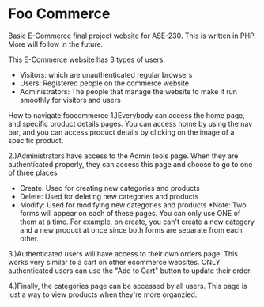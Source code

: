 # Foo Commerce
Basic E-Commerce final project website for ASE-230. This is written in PHP. More will follow in the future.

This E-Commerce website has 3 types of users. 
- Visitors: which are unauthenticated regular browsers
- Users: Registered people on the commerce website
- Administrators: The people that manage the website to make it run smoothly for visitors and users

How to navigate foocommerce
1.)Everybody can access the home page, and specific product details pages. You can access home by using the nav bar, and you can access product details by clicking on the image of a specific product. 

2.)Administrators have access to the Admin tools page. When they are authenticated properly, they can access this page and choose to go to one of three places
- Create: Used for creating new categories and products
- Delete: Used for deleting new categories and products
- Modify: Used for modifying new categories and products
*Note: Two forms will appear on each of these pages. You can only use ONE of them at a time. For example, on create, you can't create a new category and a new product at once since both forms are separate from each other.

3.)Authenticated users will have access to their own orders page. This works very similar to a cart on other ecommerce websites. ONLY authenticated users can use the "Add to Cart" button to update their order. 

4.)Finally, the categories page can be accessed by all users. This page is just a way to view products when they're more organzied. 
